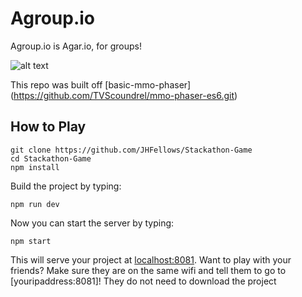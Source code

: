 # Agroup.io

Agroup.io is Agar.io, for groups!

![alt text](https://raw.githubusercontent.com/JHFellows/Stackathon-Game/agifio.gif)

This repo was built off [basic-mmo-phaser] (https://github.com/TVScoundrel/mmo-phaser-es6.git)

## How to Play
```
git clone https://github.com/JHFellows/Stackathon-Game
cd Stackathon-Game
npm install
```
Build the project by typing:

```
npm run dev
```

Now you can start the server by typing:

```
npm start
```

This will serve your project at [localhost:8081](http://localhost:8081). Want to play with your friends? Make sure they are on the same wifi and tell them to go to [youripaddress:8081]! They do not need to download the project